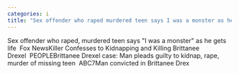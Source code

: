 ```yaml
---
categories: i
title: "Sex offender who raped murdered teen says I was a monster as he gets life  Fox News"
---
```

Sex offender who raped, murdered teen says "I was a monster" as he gets life&nbsp;&nbsp;Fox NewsKiller Confesses to Kidnapping and Killing Brittanee Drexel&nbsp;&nbsp;PEOPLEBrittanee Drexel case: Man pleads guilty to kidnap, rape, murder of missing teen&nbsp;&nbsp;ABC7Man convicted in Brittanee Drex